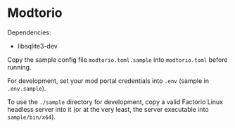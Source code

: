 # Modtorio

Dependencies:
* libsqlite3-dev

Copy the sample config file `modtorio.toml.sample` into `modtorio.toml` before running.

For development, set your mod portal credentials into `.env` (sample in `.env.sample`).

To use the `./sample` directory for development, copy a valid Factorio Linux headless server into it (or at the very least, the server executable into `sample/bin/x64`).
